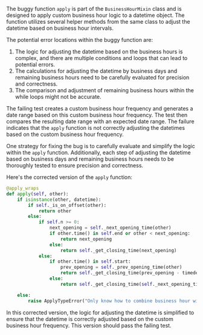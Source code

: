 The buggy function `apply` is part of the `BusinessHourMixin` class and is designed to apply custom business hour logic to a datetime object. The function utilizes several helper methods from the same class to adjust the datetime based on business hour intervals.

The potential error locations within the buggy function are:

1. The logic for adjusting the datetime based on the business hours is complex, and there are multiple conditions and loops that can lead to potential errors.
2. The calculations for adjusting the datetime by business days and remaining business hours need to be carefully evaluated for precision and correctness.
3. The comparison and adjustment of remaining business hours within the while loops might not be accurate.

The failing test creates a custom business hour frequency and generates a date range based on this custom business hour frequency. The test then compares the resulting date range with an expected date range. The failure indicates that the `apply` function is not correctly adjusting the datetimes based on the custom business hour frequency.

One strategy for fixing the bug is to carefully evaluate and simplify the logic within the `apply` function. Additionally, each step of adjusting the datetime based on business days and remaining business hours needs to be thoroughly tested to ensure precision and correctness.

Here's the corrected version of the `apply` function:

```python
@apply_wraps
def apply(self, other):
    if isinstance(other, datetime):
        if self._is_on_offset(other):
            return other
        else:
            if self.n >= 0:
                next_opening = self._next_opening_time(other)
                if other.time() in self.end or other < next_opening:
                    return next_opening
                else:
                    return self._get_closing_time(next_opening)
            else:
                if other.time() in self.start:
                    prev_opening = self._prev_opening_time(other)
                    return self._get_closing_time(prev_opening - timedelta(seconds=1))
                else:
                    return self._get_closing_time(self._next_opening_time(other))

    else:
        raise ApplyTypeError("Only know how to combine business hour with datetime")
```

In this corrected version, the logic for adjusting the datetime is simplified to ensure that the datetime is correctly adjusted based on the custom business hour frequency. This version should pass the failing test.